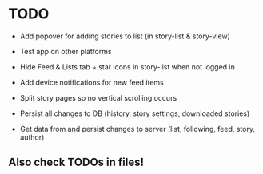 # TODO

 - Add popover for adding stories to list (in story-list & story-view)
 - Test app on other platforms
 - Hide Feed & Lists tab + star icons in story-list when not logged in

 - Add device notifications for new feed items
 - Split story pages so no vertical scrolling occurs
 - Persist all changes to DB (history, story settings, downloaded stories)
 - Get data from and persist changes to server (list, following, feed, story, author)

## Also check TODOs in files!